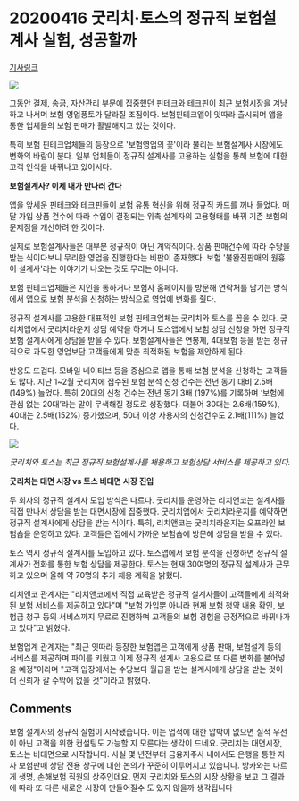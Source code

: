 # 20200416 굿리치·토스의 정규직 보험설계사 실험, 성공할까

[기사링크](<https://news.naver.com/main/read.nhn?mode=LS2D&mid=shm&sid1=101&sid2=259&oid=417&aid=0000532177>)



![](https://imgnews.pstatic.net/image/417/2020/04/16/0000532177_001_20200416155823820.jpg?type=w647)



  그동안 결제, 송금, 자산관리 부문에 집중했던 핀테크와 테크핀이 최근 보험시장을 겨냥하고 나서며 보험 영업풍토가 달라질 조짐이다. 보험핀테크앱이 잇따라 출시되며 앱을 통한 업체들의 보험 판매가 활발해지고 있는 것이다.



특히 보험 핀테크업체들의 등장으로 '보험영업의 꽃'이라 불리는 보험설계사 시장에도 변화의 바람이 분다. 일부 업체들이 정규직 설계사를 고용하는 실험을 통해 보험에 대한 고객 인식을 바꿔나고 있어서다.  



**보험설계사? 이제 내가 만나러 간다**



앱을 앞세운 핀테크와 테크핀들이 보험 유통 혁신을 위해 정규직 카드를 꺼내 들었다. 매달 가입 상품 건수에 따라 수입이 결정되는 위촉 설계자의 고용형태를 바꿔 기존 보험의 문제점을 개선하려 한 것이다.



실제로 보험설계사들은 대부분 정규직이 아닌 계약직이다. 상품 판매건수에 따라 수당을 받는 식이다보니 무리한 영업을 진행한다는 비판이 존재했다. 보험 '불완전판매의 원흉이 설계사'라는 이야기가 나오는 것도 무리는 아니다.




보험 핀테크업체들은 지인을 통하거나 보험사 홈페이지를 방문해 연락처를 남기는 방식에서 앱으로 보험 분석을 신청하는 방식으로 영업에 변화를 줬다. 




정규직 설계사를 고용한 대표적인 보험 핀테크업체는 굿리치와 토스를 꼽을 수 있다. 굿리치앱에서 굿리치라운지 상담 예약을 하거나 토스앱에서 보험 상담 신청을 하면 정규직 보험 설계사에게 상담을 받을 수 있다. 보험설계사들은 연봉제, 4대보험 등을 받는 정규직으로 과도한 영업보단 고객들에게 맞춘 최적화된 보험을 제안하게 된다.



반응도 뜨겁다. 모바일 네이티브 등을 중심으로 앱을 통해 보험 분석을 신청하는 고객들도 많다. 지난 1~2월 굿리치에 접수된 보험 분석 신청 건수는 전년 동기 대비 2.5배 (149%) 늘었다. 특히 20대의 신청 건수는 전년 동기 3배 (197%)를 기록하며 ‘보험에 관심 없는 20대’라는 말이 무색해질 정도로 성장했다. 더불어 30대는 2.6배(159%), 40대는 2.5배(152%) 증가했으며, 50대 이상 사용자의 신청건수도 2.1배(111%) 늘었다.



![](https://imgnews.pstatic.net/image/417/2020/04/16/0000532177_002_20200416155823898.jpg?type=w647)

<center><i>굿리치와 토스는 최근 정규직 보험설계사를 채용하고 보험상담 서비스를 제공하고 있다.</i></center>



**굿리치는 대면 시장 vs 토스 비대면 시장 진입**



두 회사의 정규직 설계사 도입 방식은 다르다. 굿리치를 운영하는 리치앤코는 설계사를 직접 만나서 상담을 받는 대면시장에 집중했다. 굿리치앱에서 굿리치라운지를 예약하면 정규직 설계사에게 상담을 받는 식이다. 특히, 리치앤코는 굿리치라운지는 오프라인 보험숍을 운영하고 있다. 고객들은 집에서 가까운 보험숍에 방문해 상담을 받을 수 있다.



토스 역시 정규직 설계사를 도입하고 있다. 토스앱에서 보험 분석을 신청하면 정규직 설계사가 전화를 통한 보험 상담을 제공한다. 토스는 현재 30여명의 정규직 설계사가 근무하고 있으며 올해 약 70명의 추가 채용 계획을 밝혔다.



리치앤코 관계자는 "리치앤코에서 직접 교육받은 정규직 설계사들이 고객들에게 최적화된 보험 서비스를 제공하고 있다"며 "보험 가입뿐 아니라 현재 보험 청약 내용 확인, 보험금 청구 등의 서비스까지 무료로 진행하며 고객들의 보험 경험을 긍정적으로 바꿔나가고 있다"고 밝혔다.



보험업계 관계자는 "최근 잇따라 등장한 보험앱은 고객에게 상품 판매, 보험설계 등의 서비스를 제공하며 파이를 키웠고 이제 정규직 설계사 고용으로 또 다른 변화를 불어넣을 예정"이라며 "고객 입장에서는 수당보다 월급을 받는 설계사에게 상담을 받는 것이 더 신뢰가 갈 수밖에 없을 것"이라고 밝혔다.



## Comments

보험 설계사의 정규직 실험이 시작됐습니다.
이는 업적에 대한 압박이 없으면 실적 우선이 아닌 고객을 위한 컨설팅도 가능할 지 모른다는 생각이 드네요.
굿리치는 대면시장, 토스는 비대면으로 시작합니다.
사실 몇 년전부터 금융지주사 내에서도 은행을 통한 자사 보험판매 상담 전용 창구에 대한 논의가 꾸준히 이루어지고 있습니다.
방카와는 다르게 생명, 손해보험 직원의 상주인데요. 먼저 굿리치와 토스의 시장 상황을 보고 그 결과에 따라 또 다른 새로운 시장이 만들어질수 도 있지 않을까 생각됩니다